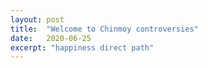 ```yaml
---
layout: post
title:  "Welcome to Chinmoy controversies"
date:   2020-06-25
excerpt: "happiness direct path"
---
```

